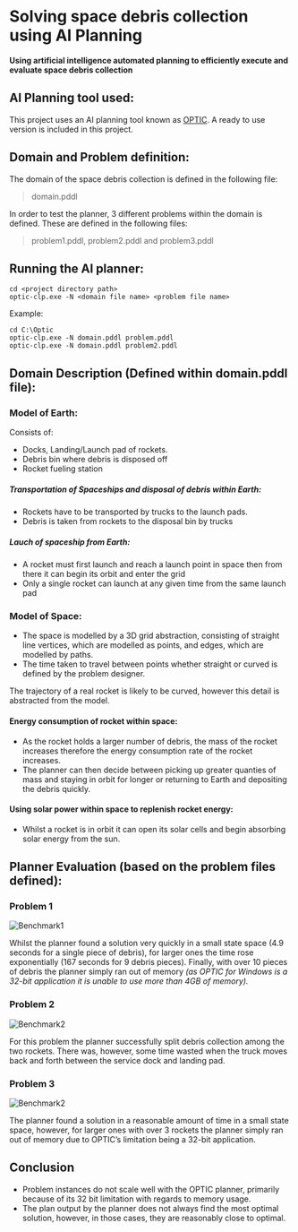 # Solving space debris collection using AI Planning
**Using artificial intelligence automated planning to efficiently execute and evaluate space debris collection**


## AI Planning tool used:
This project uses an AI planning tool known as [OPTIC](https://nms.kcl.ac.uk/planning/index.html). A ready to use version is included in this project.

## Domain and Problem definition:
The domain of the space debris collection is defined in the following file:
> domain.pddl

In order to test the planner, 3 different problems within the domain is defined. These are defined in the following files:
> problem1.pddl, problem2.pddl and problem3.pddl

## Running the AI planner:
```
cd <project directory path>
optic-clp.exe -N <domain file name> <problem file name>
```
Example:
```
cd C:\Optic
optic-clp.exe -N domain.pddl problem.pddl
optic-clp.exe -N domain.pddl problem2.pddl
```

## Domain Description (Defined within domain.pddl file):
### Model of Earth:
Consists of:
* Docks, Landing/Launch pad of rockets.
* Debris bin where debris is disposed off
* Rocket fueling station

##### Transportation of Spaceships and disposal of debris within Earth:
* Rockets have to be transported by trucks to the launch pads.
* Debris is taken from rockets to the disposal bin by trucks

##### Lauch of spaceship from Earth:
* A rocket must first launch and reach a launch point in space then from there it can begin its orbit and enter the grid
* Only a single rocket can launch at any given time from the same launch pad

### Model of Space:
* The space is modelled by a 3D grid abstraction, consisting of straight line vertices, which are modelled as points, and edges, which are modelled by paths.
* The time taken to travel between points whether straight or curved is defined by the problem designer.

The trajectory of a real rocket is likely to be curved, however this detail is abstracted from the model.

#### Energy consumption of rocket within space:
* As the rocket holds a larger number of debris, the mass of the rocket increases therefore the energy consumption rate of the rocket increases.
* The planner can then decide between picking up greater quanties of mass and staying in orbit for longer or returning to Earth and depositing the debris quickly.

#### Using solar power within space to replenish rocket energy:
* Whilst a rocket is in orbit it can open its solar cells and begin absorbing solar energy from the sun. 

## Planner Evaluation (based on the problem files defined):
### Problem 1
![Benchmark1](https://github.com/Naharul98/Space-Debris-Collection--AI-Planning-PDDL/blob/master/problem1_evaluation_chart.jpg?raw=true)

Whilst the planner found a solution very quickly in a small state space (4.9 seconds for a single piece of debris), for larger ones the time rose exponentially (167 seconds for 9 debris pieces). Finally, with over 10 pieces of debris the planner simply ran out of memory *(as OPTIC for Windows is a 32-bit application it is unable to use more than 4GB of memory).*

### Problem 2

![Benchmark2](https://github.com/Naharul98/Space-Debris-Collection--AI-Planning-PDDL/blob/master/problem2_evaluation_chart.jpg?raw=true)

For this problem the planner successfully split debris collection among the two rockets. There was, however, some time wasted when the truck moves back and forth between the service dock and landing pad. 

### Problem 3

![Benchmark2](https://github.com/Naharul98/Space-Debris-Collection--AI-Planning-PDDL/blob/master/problem3_evaluation_chart.jpg?raw=true)

The planner found a solution in a reasonable amount of time in a small state space, however, for larger ones with over 3 rockets the planner simply ran out of memory due to OPTIC’s limitation being a 32-bit application. 

## Conclusion
* Problem instances do not scale well with the OPTIC planner, primarily because of its 32 bit limitation with regards to memory usage.
* The plan output by the planner does not always find the most optimal solution, however, in those cases, they are reasonably close to optimal.


